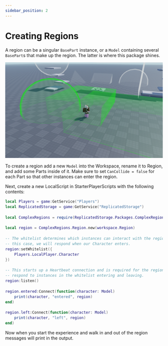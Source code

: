 ```yaml
---
sidebar_position: 2
---
```


# Creating Regions

A region can be a singular `BasePart` instance, or a `Model` containing several `BasePart`s that make up the region. The latter is where this package shines.

![Example of regions composed of multiple parts](/example.png)

To create a region add a new `Model` into the Workspace, rename it to Region, and add some Parts inside of it. Make sure to set `CanCollide = false` for each Part so that other instances can enter the region.

Next, create a new LocalScript in StarterPlayerScripts with the following contents:

```lua
local Players = game:GetService("Players")
local ReplicatedStorage = game:GetService("ReplicatedStorage")

local ComplexRegions = require(ReplicatedStorage.Packages.ComplexRegions)

local region = ComplexRegions.Region.new(workspace.Region)

-- The whitelist determines which instances can interact with the region. In
-- this case, we will respond when our Character enters.
region:setWhitelist({
    Players.LocalPlayer.Character
})

-- This starts up a Heartbeat connection and is required for the region to
-- respond to instances in the whitelist entering and leaving.
region:listen()

region.entered:Connect(function(character: Model)
    print(character, "entered", region)
end)

region.left:Connect(function(character: Model)
    print(character, "left", region)
end)
```

Now when you start the experience and walk in and out of the region messages will print in the output.